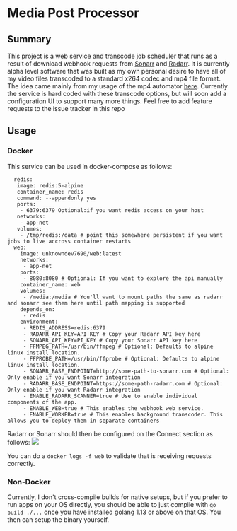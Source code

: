 # Media Post Processor

## Summary

This project is a web service and transcode job scheduler that runs as a result of download webhook requests from [Sonarr](https://sonarr.tv/) and [Radarr](https://radarr.video/). It is currently alpha level software that was built as my own personal desire to have all of my video files transcoded to a standard x264 codec and mp4 file format. The idea came mainly from my usage of the mp4 automator [here](https://github.com/mdhiggins/sickbeard_mp4_automator). Currently the service is hard coded with these transcode options, but will soon add a configuration UI to support many more things. Feel free to add feature requests to the issue tracker in this repo


## Usage
### Docker
This service can be used in docker-compose as follows:

```
  redis:
   image: redis:5-alpine
   container_name: redis
   command: --appendonly yes
   ports:
    - 6379:6379 Optional:if you want redis access on your host
   networks:
    - app-net
   volumes:
    - /tmp/redis:/data # point this somewhere persistent if you want jobs to live accross container restarts
  web:
    image: unknowndev7690/web:latest
    networks:
     - app-net
    ports:
     - 8080:8080 # Optional: If you want to explore the api manually
    container_name: web
    volumes:
     - /media:/media # You'll want to mount paths the same as radarr and sonarr see them here until path mapping is supported
    depends_on:
     - redis
    environment:
     - REDIS_ADDRESS=redis:6379
     - RADARR_API_KEY=API_KEY # Copy your Radarr API key here
     - SONARR_API_KEY=PI_KEY # Copy your Sonarr API key here
     - FFMPEG_PATH=/usr/bin/ffmpeg # Optional: Defaults to alpine linux install location. 
     - FFPROBE_PATH=/usr/bin/ffprobe # Optional: Defaults to alpine linux install location. 
     - SONARR_BASE_ENDPOINT=http://some-path-to-sonarr.com # Optional: Only enable if you want Sonarr integration
     - RADARR_BASE_ENDPOINT=https://some-path-radarr.com # Optional: Only enable if you want Radarr integration
     - ENABLE_RADARR_SCANNER=true # Use to enable individual components of the app. 
     - ENABLE_WEB=true # This enables the webhook web service. 
     - ENABLE_WORKER=true # This enables background transcoder. This allows you to deploy them in separate containers
```

Radarr or Sonarr should then be configured on the Connect section as follows:
![](https://i.imgur.com/b5AqAlJ.png)

You can do a `docker logs -f web` to validate that is receiving requests correctly.

### Non-Docker
Currently, I don't cross-compile builds for native setups, but if you prefer to run apps on your OS directly, you should be able to just compile with `go build ./...` once you have installed golang 1.13 or above on that OS. You then can setup the binary yourself.
